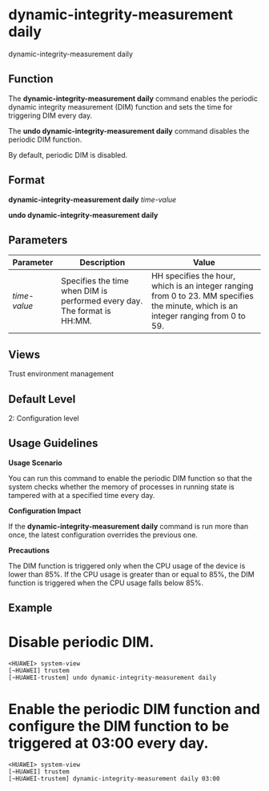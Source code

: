 dynamic-integrity-measurement daily
===================================

dynamic-integrity-measurement daily

Function
--------



The **dynamic-integrity-measurement daily** command enables the periodic dynamic integrity measurement (DIM) function and sets the time for triggering DIM every day.

The **undo dynamic-integrity-measurement daily** command disables the periodic DIM function.



By default, periodic DIM is disabled.


Format
------

**dynamic-integrity-measurement daily** *time-value*

**undo dynamic-integrity-measurement daily**


Parameters
----------

| Parameter | Description | Value |
| --- | --- | --- |
| *time-value* | Specifies the time when DIM is performed every day. The format is HH:MM. | HH specifies the hour, which is an integer ranging from 0 to 23. MM specifies the minute, which is an integer ranging from 0 to 59. |



Views
-----

Trust environment management


Default Level
-------------

2: Configuration level


Usage Guidelines
----------------

**Usage Scenario**

You can run this command to enable the periodic DIM function so that the system checks whether the memory of processes in running state is tampered with at a specified time every day.

**Configuration Impact**

If the **dynamic-integrity-measurement daily** command is run more than once, the latest configuration overrides the previous one.

**Precautions**

The DIM function is triggered only when the CPU usage of the device is lower than 85%. If the CPU usage is greater than or equal to 85%, the DIM function is triggered when the CPU usage falls below 85%.


Example
-------

# Disable periodic DIM.
```
<HUAWEI> system-view
[~HUAWEI] trustem
[~HUAWEI-trustem] undo dynamic-integrity-measurement daily

```

# Enable the periodic DIM function and configure the DIM function to be triggered at 03:00 every day.
```
<HUAWEI> system-view
[~HUAWEI] trustem
[~HUAWEI-trustem] dynamic-integrity-measurement daily 03:00

```